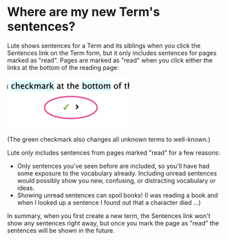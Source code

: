 # Where are my new Term's sentences?

Lute shows sentences for a Term and its siblings when you click the Sentences link on the Term form, but it only includes sentences for pages marked as "read".  Pages are marked as "read" when you click either the links at the bottom of the reading page:

<img width="285" alt="image" src="../../assets/faq/terms/sentences_marked_read.png">

(The green checkmark also changes all unknown terms to well-known.)

Lute only includes sentences from pages marked "read" for a few reasons:

* Only sentences you've seen before are included, so you'll have had some exposure to the vocabulary already.  Including unread sentences would possibly show you new, confusing, or distracting vocabulary or ideas.
* Showing unread sentences can spoil books!  (I was reading a book and when I looked up a sentence I found out that a character died ...)

In summary, when you first create a new term, the Sentences link won't show any sentences right away, but once you mark the page as "read" the sentences will be shown in the future.